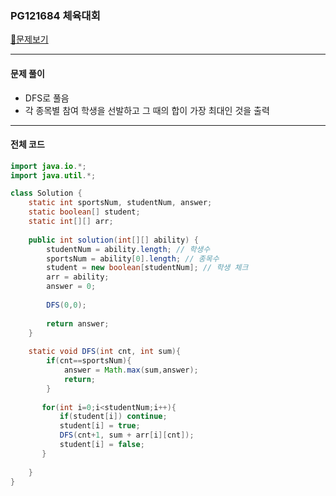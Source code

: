 ### PG121684 체육대회

[📁문제보기](https://school.programmers.co.kr/learn/courses/15008/lessons/121684)

---

#### 문제 풀이

* DFS로 풀음
* 각 종목별 참여 학생을 선발하고 그 때의 합이 가장 최대인 것을 출력
---

#### 전체 코드

```java
import java.io.*;
import java.util.*;

class Solution {
    static int sportsNum, studentNum, answer;
    static boolean[] student;
    static int[][] arr;
    
    public int solution(int[][] ability) {
        studentNum = ability.length; // 학생수
        sportsNum = ability[0].length; // 종목수
        student = new boolean[studentNum]; // 학생 체크
        arr = ability;
        answer = 0;
        
        DFS(0,0);
        
        return answer;
    }
    
    static void DFS(int cnt, int sum){
        if(cnt==sportsNum){
            answer = Math.max(sum,answer);
            return;
        }
        
       for(int i=0;i<studentNum;i++){
           if(student[i]) continue;
           student[i] = true;
           DFS(cnt+1, sum + arr[i][cnt]);
           student[i] = false;
       }
        
    }
}
```
